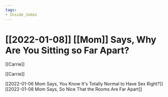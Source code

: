 ```yaml
---
tags:
- Inside_Jokes
---
```


# [[2022-01-08]] [[Mom]] Says, Why Are You Sitting so Far Apart?



[[Carrie]]

[[Carrie]]

[[2022-01-06 Mom Says, You Know It's Totally Normal to Have Sex Right?]]
[[2022-01-08 Mom Says, So Nice That the Rooms Are Far Apart]]